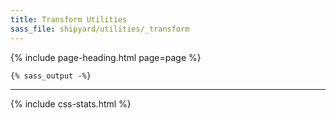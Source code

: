 ```yaml
---
title: Transform Utilities
sass_file: shipyard/utilities/_transform
---
```


{% include page-heading.html page=page %}

```css
{% sass_output -%}
```

---

{% include css-stats.html %}
